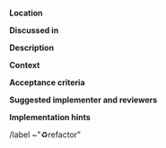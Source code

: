 <!--
	The refactor template is used for refactoring code which does not modify the functionality.
-->

**Location**&emsp; <!--
	Package name and feature name.
	I.e: [wire] Serialization code -->

**Discussed in**&emsp; <!--
	Only if there exists one.
	The suggestion issue number that was used to discuss this refactor
	OR the peer review discussion leading to this.
	I.e: #66 -->

**Description**&emsp; <!--
	Describe the refactor:
    * What should be moved where?
    * Which parts need to be renamed?
    * How can the code be shortened?
	-->

**Context**&emsp; <!--
	Why / where is the refactor needed? This gives the issue more context. -->

**Acceptance criteria**&emsp; <!--
	What does the reviewer need to check?
	When can the reviewer accept the PR? -->

**Suggested implementer and reviewers**&emsp; <!--
	Who should undertake the refactoring?
	Who is reviewing the implementation? -->

**Implementation hints**&emsp; <!--
	Optional if obvious.
	Hints on how to realize the implementation (useful if someone else has to do it).  -->

<!-- End -->
/label ~"♻refactor"
